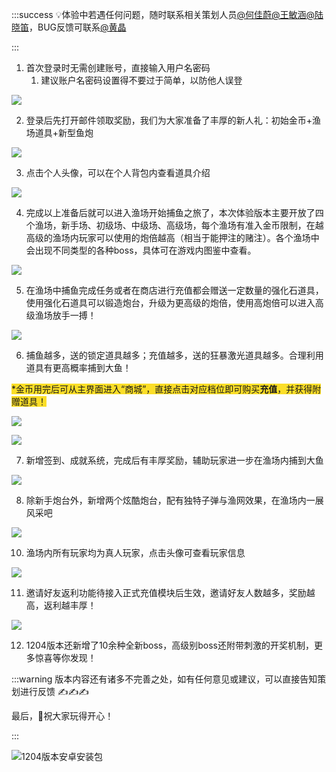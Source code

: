 :::success
💡体验中若遇任何问题，随时联系相关策划人员[@何佳蔚](undefined/littleorange-8k8nt)[@王敏涵](undefined/cookie-ylrqq)[@陆晓笛](undefined/luxiaodi-pwcew)，BUG反馈可联系[@黄晶](undefined/qplwtf3)

:::

1. 首次登录时无需创建账号，直接输入用户名密码
    1. 建议账户名密码设置得不要过于简单，以防他人误登

![](https://cdn.nlark.com/yuque/0/2024/png/26927517/1730857912707-0a5939e2-9787-4c25-91a1-c3df07761d81.png)

2. 登录后先打开邮件领取奖励，我们为大家准备了丰厚的新人礼：初始金币+渔场道具+新型鱼炮

![](https://cdn.nlark.com/yuque/0/2024/png/26927517/1733303668024-33a276cf-5396-4616-abe3-3e4765dec424.png)

3. 点击个人头像，可以在个人背包内查看道具介绍

![](https://cdn.nlark.com/yuque/0/2024/png/26927517/1730858263771-a0d5d77c-d9ee-4d9c-b6f6-4b525ce04578.png)

4. 完成以上准备后就可以进入渔场开始捕鱼之旅了，本次体验版本主要开放了四个渔场，新手场、初级场、中级场、高级场，每个渔场有准入金币限制，在越高级的渔场内玩家可以使用的炮倍越高（相当于能押注的赌注）。各个渔场中会出现不同类型的各种boss，具体可在游戏内图鉴中查看。

![](https://cdn.nlark.com/yuque/0/2024/png/26927517/1733303590344-c401a9ed-30da-4a3d-a344-38057c2582dd.png)

5. 在渔场中捕鱼完成任务或者在商店进行充值都会赠送一定数量的强化石道具，使用强化石道具可以锻造炮台，升级为更高级的炮倍，使用高炮倍可以进入高级渔场放手一搏！

![](https://cdn.nlark.com/yuque/0/2024/png/26927517/1733303540472-8f80a944-9bbd-4eb2-8205-cf5e8c36eaa4.png?x-oss-process=image%2Fformat%2Cwebp%2Fresize%2Cw_1237%2Climit_0)



6. 捕鱼越多，送的锁定道具越多；充值越多，送的狂暴激光道具越多。合理利用道具有更高概率捕到大鱼！

<font style="background-color:#FBDE28;">*金币用完后可从主界面进入“商城”，直接点击对应档位即可购买</font>**<font style="background-color:#FBDE28;">充值</font>**<font style="background-color:#FBDE28;">，并获得附赠道具！</font>

![](https://cdn.nlark.com/yuque/0/2024/png/43256847/1733318275202-a8342541-49a7-4b3c-83cc-74856b5b65f2.png)

![](https://cdn.nlark.com/yuque/0/2024/png/26927517/1733304414880-6c03405e-7fb9-483e-90ce-d0e3a6c45efe.png)

7. 新增签到、成就系统，完成后有丰厚奖励，辅助玩家进一步在渔场内捕到大鱼

![](https://cdn.nlark.com/yuque/0/2024/png/26927517/1733302921565-969b4d10-3730-4ff8-92da-d9a7352ddeed.png)

8. 除新手炮台外，新增两个炫酷炮台，配有独特子弹与渔网效果，在渔场内一展风采吧

![](https://cdn.nlark.com/yuque/0/2024/png/26927517/1733303022727-ab28b13e-ec59-4ac5-91dd-6a27bc9f50ad.png)

10. 渔场内所有玩家均为真人玩家，点击头像可查看玩家信息

![](https://cdn.nlark.com/yuque/0/2024/png/26927517/1733303829491-6c0beb12-f4ba-4c3b-8108-e4a09ac2fe18.png)

11. 邀请好友返利功能待接入正式充值模块后生效，邀请好友人数越多，奖励越高，返利越丰厚！

![](https://cdn.nlark.com/yuque/0/2024/png/26927517/1733303150416-a285ab48-9eec-4b3a-ad2f-7c29c56a42ca.png)

12. 1204版本还新增了10余种全新boss，高级别boss还附带刺激的开奖机制，更多惊喜等你发现！

:::warning
版本内容还有诸多不完善之处，如有任何意见或建议，可以直接告知策划进行反馈 ✍✍✍

最后，🎉祝大家玩得开心！

:::

![1204版本安卓安装包](https://cdn.nlark.com/yuque/0/2024/png/43256847/1733317989554-ba7b46d0-3a01-441e-8bba-abd53c4419ec.png)




